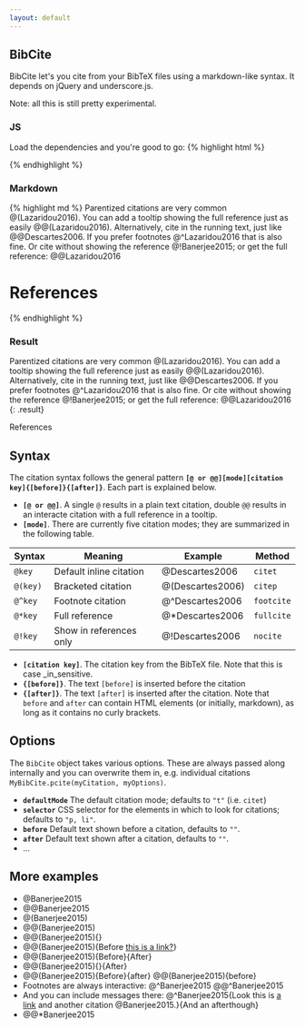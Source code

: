 ```yaml
---
layout: default
---
```

## BibCite

BibCite let's you cite from your BibTeX files using a markdown-like syntax. It depends on jQuery and underscore.js.

Note: all this is still pretty experimental.

### JS
Load the dependencies and you're good to go:
{% highlight html %}
<script src="jquery.min.js"></script>
<script src="underscore-min.js"></script>
<script src="bibcite.min.js"></script>
<script>
    B = new BibCite('path/to/my/bib/file.bib', { /* options */ })
    B.replace();
    B.references('.bibliography')
</script>
{% endhighlight %}

### Markdown
{% highlight md %}
Parentized citations are very common @(Lazaridou2016).
You can add a tooltip showing the full reference just
as easily @@(Lazaridou2016). Alternatively, cite in the
running text, just like @@Descartes2006. If you prefer
footnotes @^Lazaridou2016 that is also fine. Or cite
without showing the reference @!Banerjee2015; or get the
full reference: @@Lazaridou2016

# References
<div class="bibliography"></div>
{% endhighlight %}

### Result

Parentized citations are very common @(Lazaridou2016).
You can add a tooltip showing the full reference just
as easily @@(Lazaridou2016). Alternatively, cite in the
running text, just like @@Descartes2006. If you prefer
footnotes @^Lazaridou2016 that is also fine. Or cite
without showing the reference @!Banerjee2015; or get the
full reference: @@Lazaridou2016
{: .result}

<p class="ref-title">References</p>
<div class="bibliography"></div>

## Syntax
The citation syntax follows the general pattern **`[@ or @@][mode][citation key]{[before]}{[after]}`**. Each part is explained below.

* **`[@ or @@]`**. A single `@` results in a plain text citation, double `@@` results in an interacte citation with a full reference in a tooltip.
* **`[mode]`**. There are currently five citation modes; they are summarized in the following table.

| Syntax   | Meaning                 | Example          | Method     |
|----------|-------------------------|------------------|------------|
| `@key`   | Default inline citation | @Descartes2006   | `citet`    |
| `@(key)` | Bracketed citation      | @(Descartes2006) | `citep`    |
| `@^key`  | Footnote citation       | @^Descartes2006  | `footcite` |
| `@*key`  | Full reference          | @*Descartes2006  | `fullcite` |
| `@!key`  | Show in references only | @!Descartes2006  | `nocite`   |

* **`[citation key]`**. The citation key from the BibTeX file. Note that this is case _in_sensitive.
* **`{[before]}`**. The text `[before]` is inserted before the citation
* **`{[after]}`**. The text `[after]` is inserted after the citation. Note that `before` and `after` can contain HTML elements (or initially, markdown), as long as it contains no curly brackets.

## Options
The `BibCite` object takes various options. These are always passed along internally and you can overwrite them in, e.g. individual citations `MyBibCite.pcite(myCitation, myOptions)`. 

- **`defaultMode`** The default citation mode; defaults to `"t"` (i.e. `citet`)
- **`selector`** CSS selector for the elements in which to look for citations; defaults to `"p, li"`. 
- **`before`** Default text shown before a citation, defaults to `""`.
- **`after`** Default text shown after a citation, defaults to `""`.
- ... 

## More examples
- @Banerjee2015
- @@Banerjee2015
- @(Banerjee2015)
- @@(Banerjee2015)
- @@(Banerjee2015){}
- @@(Banerjee2015){Before [this is a link?](example.com)}
- @@(Banerjee2015){Before}{After}
- @@(Banerjee2015){}{After}
- @@(Banerjee2015){Before}{after} @@(Banerjee2015){before}
- Footnotes are always interactive: @^Banerjee2015 @@^Banerjee2015
- And you can include messages there: @^Banerjee2015{Look this is [a link](http://example.com) and another citation @Banerjee2015.}{And an afterthough}
- @@*Banerjee2015
